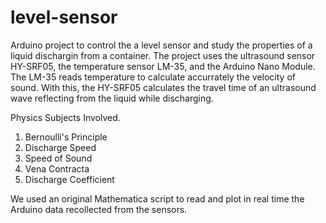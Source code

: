 # level-sensor
Arduino project to control the a level sensor and study the properties of a liquid dischargin from a container. The project uses the ultrasound sensor HY-SRF05, the temperature sensor LM-35, and the Arduino Nano Module. The LM-35 reads temperature to calculate accurrately the velocity of sound. With this, the HY-SRF05 calculates the travel time of an ultrasound wave reflecting from the liquid while discharging.

Physics Subjects Involved.

1. Bernoulli's Principle
2. Discharge Speed
3. Speed of Sound
4. Vena Contracta
5. Discharge Coefficient

We used an original Mathematica script to read and plot in real time the Arduino data recollected from the sensors.
